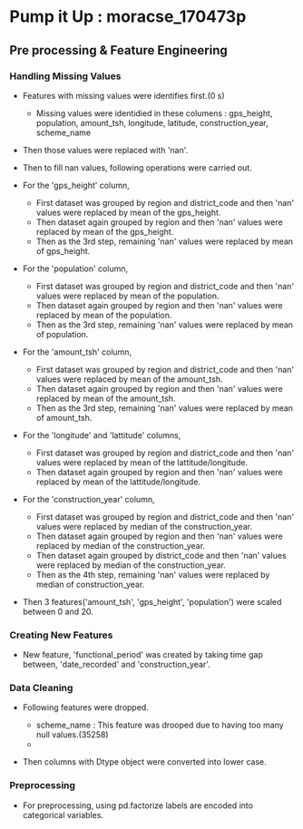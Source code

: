 # Pump it Up : moracse_170473p

## Pre processing & Feature Engineering 

### Handling Missing Values
* Features with missing values were identifies first.(0 s)
  * Missing values were identidied in these columens :  gps_height, population, amount_tsh, longitude, latitude, construction_year, scheme_name
* Then those values were replaced with 'nan'.
* Then to fill nan values, following operations were carried out.

* For the 'gps_height' column,
  * First dataset was grouped by region and district_code and then 'nan' values were replaced by mean of the gps_height.
  * Then dataset again grouped by region and then 'nan' values were replaced by mean of the gps_height.
  * Then as the 3rd step, remaining 'nan' values were replaced by mean of gps_height.
  
* For the 'population' column,
  * First dataset was grouped by region and district_code and then 'nan' values were replaced by mean of the population.
  * Then dataset again grouped by region and then 'nan' values were replaced by mean of the population.
  * Then as the 3rd step, remaining 'nan' values were replaced by mean of population.

* For the 'amount_tsh' column,
  * First dataset was grouped by region and district_code and then 'nan' values were replaced by mean of the amount_tsh.
  * Then dataset again grouped by region and then 'nan' values were replaced by mean of the amount_tsh.
  * Then as the 3rd step, remaining 'nan' values were replaced by mean of amount_tsh.

* For the 'longitude' and 'lattitude' columns,
  * First dataset was grouped by region and district_code and then 'nan' values were replaced by mean of the lattitude/longitude.
  * Then dataset again grouped by region and then 'nan' values were replaced by mean of the lattitude/longitude.

* For the 'construction_year' column,
  * First dataset was grouped by region and district_code and then 'nan' values were replaced by median of the construction_year.
  * Then dataset again grouped by region and then 'nan' values were replaced by median of the construction_year.
  * Then dataset again grouped by district_code and then 'nan' values were replaced by median of the construction_year.
  * Then as the 4th step, remaining 'nan' values were replaced by median of construction_year.

* Then 3 features('amount_tsh', 'gps_height', 'population') were scaled between 0 and 20.

### Creating New Features

* New feature, 'functional_period' was created by taking time gap between, 'date_recorded' and 'construction_year'.

### Data Cleaning

* Following features were dropped.
  * scheme_name : This feature was drooped due to having too many null values.(35258)
  * 


* Then columns with Dtype object were converted into lower case.

### Preprocessing

* For preprocessing, using pd.factorize labels are encoded into categorical variables.
